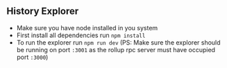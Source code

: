 ## History Explorer

- Make sure you have node installed in you system
- First install all dependencies run `npm install`
- To run the explorer run `npm run dev` (PS: Make sure the explorer should be running on port `:3001` as the rollup rpc server must have occupied port `:3000`) 
